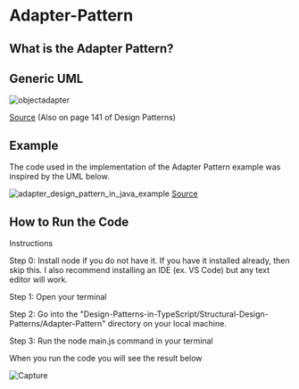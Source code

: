 # Adapter-Pattern

## What is the Adapter Pattern?

## Generic UML

![objectadapter](https://github.com/Hagnap/Design-Patterns-in-TypeScript/assets/60297426/4a3c2c7b-267f-4d5c-aac3-54c7b0eb4ae6)

[Source](https://javajazzle.wordpress.com/2011/03/02/adapter-pattern-wrapper-pattern/) (Also on page 141 of Design Patterns)


## Example

The code used in the implementation of the Adapter Pattern example was inspired by the UML below.

![adapter_design_pattern_in_java_example](https://github.com/Hagnap/Design-Patterns-in-TypeScript/assets/60297426/b6745610-6ca3-4e39-ba00-b0492325b7b2)
[Source](https://www.google.com/url?sa=i&url=https%3A%2F%2Fjavarevisited.blogspot.com%2F2016%2F08%2Fadapter-design-pattern-in-java-example.html&psig=AOvVaw33rZEoc8Du7CtJvEF6Qhu5&ust=1694887441715000&source=images&cd=vfe&opi=89978449&ved=0CBAQjhxqFwoTCLD1yPKZrYEDFQAAAAAdAAAAABAE)

## How to Run the Code
Instructions

Step 0: Install node if you do not have it. If you have it installed already, then skip this. I also recommend installing an IDE (ex. VS Code) but any text editor will work.

Step 1: Open your terminal

Step 2: Go into the "Design-Patterns-in-TypeScript/Structural-Design-Patterns/Adapter-Pattern" directory on your local machine.

Step 3: Run the node main.js command in your terminal

When you run the code you will see the result below

![Capture](https://github.com/Hagnap/Design-Patterns-in-TypeScript/assets/60297426/d2a9dbe3-b67f-420c-8c01-abd5ab6f7998)
